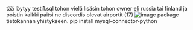 tää löytyy testi1.sql tohon vielä lisäsin tohon owner eli russia tai finland ja poistin kaikki paitsi ne discordis olevat airportit (17) ![image](https://github.com/user-attachments/assets/ca4cc17e-169c-403a-82b8-ebb83cccd5b0)
package tietokannan yhistykseen. pip install mysql-connector-python
